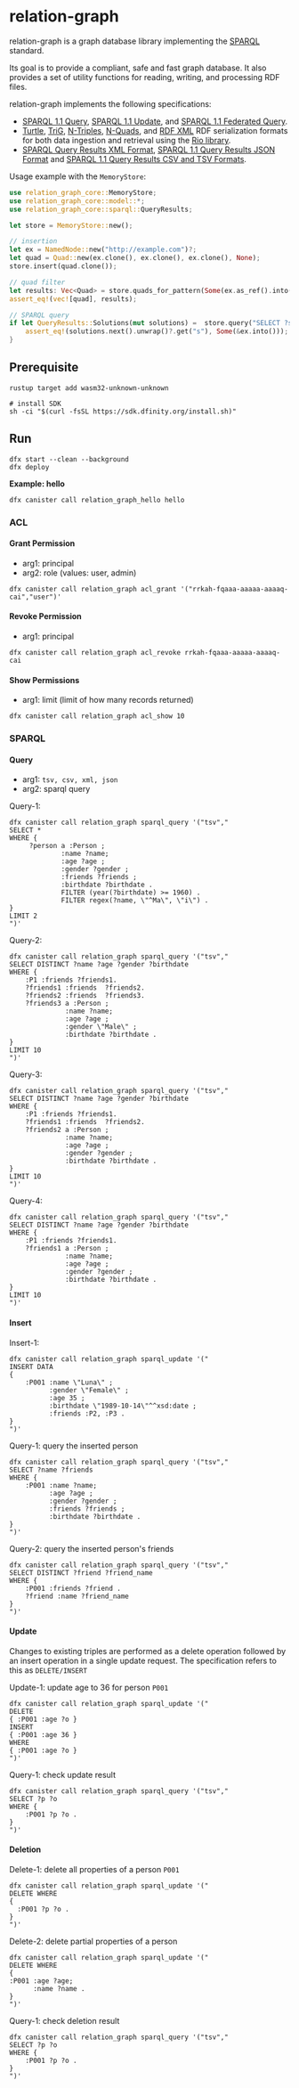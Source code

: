 relation-graph
========

relation-graph is a graph database library implementing the [SPARQL](https://www.w3.org/TR/sparql11-overview/) standard.

Its goal is to provide a compliant, safe and fast graph database.
It also provides a set of utility functions for reading, writing, and processing RDF files.

relation-graph implements the following specifications:
* [SPARQL 1.1 Query](https://www.w3.org/TR/sparql11-query/), [SPARQL 1.1 Update](https://www.w3.org/TR/sparql11-update/), and [SPARQL 1.1 Federated Query](https://www.w3.org/TR/sparql11-federated-query/).
* [Turtle](https://www.w3.org/TR/turtle/), [TriG](https://www.w3.org/TR/trig/), [N-Triples](https://www.w3.org/TR/n-triples/), [N-Quads](https://www.w3.org/TR/n-quads/), and [RDF XML](https://www.w3.org/TR/rdf-syntax-grammar/) RDF serialization formats for both data ingestion and retrieval using the [Rio library](https://github.com/oxigraph/rio).
* [SPARQL Query Results XML Format](http://www.w3.org/TR/rdf-sparql-XMLres/), [SPARQL 1.1 Query Results JSON Format](https://www.w3.org/TR/sparql11-results-json/) and [SPARQL 1.1 Query Results CSV and TSV Formats](https://www.w3.org/TR/sparql11-results-csv-tsv/).

Usage example with the `MemoryStore`:

```rust
use relation_graph_core::MemoryStore;
use relation_graph_core::model::*;
use relation_graph_core::sparql::QueryResults;

let store = MemoryStore::new();

// insertion
let ex = NamedNode::new("http://example.com")?;
let quad = Quad::new(ex.clone(), ex.clone(), ex.clone(), None);
store.insert(quad.clone());

// quad filter
let results: Vec<Quad> = store.quads_for_pattern(Some(ex.as_ref().into()), None, None, None).collect();
assert_eq!(vec![quad], results);

// SPARQL query
if let QueryResults::Solutions(mut solutions) =  store.query("SELECT ?s WHERE { ?s ?p ?o }")? {
    assert_eq!(solutions.next().unwrap()?.get("s"), Some(&ex.into()));
}
```

## Prerequisite

```shell
rustup target add wasm32-unknown-unknown

# install SDK
sh -ci "$(curl -fsSL https://sdk.dfinity.org/install.sh)"
```

## Run

```shell
dfx start --clean --background
dfx deploy
```

**Example: hello**
```shell
dfx canister call relation_graph_hello hello
```

### ACL

#### Grant Permission

* arg1: principal
* arg2: role (values: user, admin)
```shell
dfx canister call relation_graph acl_grant '("rrkah-fqaaa-aaaaa-aaaaq-cai","user")'
```
#### Revoke Permission

* arg1: principal
```shell
dfx canister call relation_graph acl_revoke rrkah-fqaaa-aaaaa-aaaaq-cai
```

#### Show Permissions

* arg1: limit (limit of how many records returned)
```shell
dfx canister call relation_graph acl_show 10
```

### SPARQL

#### Query

* arg1: `tsv, csv, xml, json`
* arg2: sparql query

Query-1:
```sparql
dfx canister call relation_graph sparql_query '("tsv","
SELECT *
WHERE {
     ?person a :Person ;
             :name ?name;
             :age ?age ;
             :gender ?gender ;
             :friends ?friends ;
             :birthdate ?birthdate .
             FILTER (year(?birthdate) >= 1960) .
             FILTER regex(?name, \"^Ma\", \"i\") .
} 
LIMIT 2
")'
```

Query-2:
```sparql
dfx canister call relation_graph sparql_query '("tsv","
SELECT DISTINCT ?name ?age ?gender ?birthdate
WHERE {
    :P1 :friends ?friends1.
    ?friends1 :friends  ?friends2.
    ?friends2 :friends  ?friends3.
    ?friends3 a :Person ;
              :name ?name;
              :age ?age ;
              :gender \"Male\" ;
              :birthdate ?birthdate .
}
LIMIT 10
")'
```

Query-3:
```sparql
dfx canister call relation_graph sparql_query '("tsv","
SELECT DISTINCT ?name ?age ?gender ?birthdate
WHERE {
    :P1 :friends ?friends1.
    ?friends1 :friends  ?friends2.
    ?friends2 a :Person ;
              :name ?name;
              :age ?age ;
              :gender ?gender ;
              :birthdate ?birthdate .
}
LIMIT 10
")'
```

Query-4:
```sparql
dfx canister call relation_graph sparql_query '("tsv","
SELECT DISTINCT ?name ?age ?gender ?birthdate
WHERE {
    :P1 :friends ?friends1.
    ?friends1 a :Person ;
              :name ?name;
              :age ?age ;
              :gender ?gender ;
              :birthdate ?birthdate .
}
LIMIT 10
")'
```

#### Insert

Insert-1:
```sparql
dfx canister call relation_graph sparql_update '("  
INSERT DATA
{ 
    :P001 :name \"Luna\" ;
          :gender \"Female\" ;
          :age 35 ;
          :birthdate \"1989-10-14\"^^xsd:date ;
          :friends :P2, :P3 .
}
")'
```

Query-1: query the inserted person
```sparql
dfx canister call relation_graph sparql_query '("tsv","
SELECT ?name ?friends
WHERE {
    :P001 :name ?name;
          :age ?age ;
          :gender ?gender ;
          :friends ?friends ;
          :birthdate ?birthdate .
} 
")'
```

Query-2: query the inserted person's friends
```sparql
dfx canister call relation_graph sparql_query '("tsv","
SELECT DISTINCT ?friend ?friend_name
WHERE {
    :P001 :friends ?friend .
    ?friend :name ?friend_name
} 
")'
```

#### Update

Changes to existing triples are performed as a delete operation followed by an insert
operation in a single update request. The specification refers to this as `DELETE/INSERT`

Update-1: update age to 36 for person `P001`
```sparql
dfx canister call relation_graph sparql_update '("  
DELETE
{ :P001 :age ?o }
INSERT
{ :P001 :age 36 }
WHERE
{ :P001 :age ?o }
")'
```

Query-1: check update result
```sparql
dfx canister call relation_graph sparql_query '("tsv","
SELECT ?p ?o
WHERE { 
    :P001 ?p ?o .
}
")'
```

#### Deletion

Delete-1: delete all properties of a person `P001`
```sparql
dfx canister call relation_graph sparql_update '("  
DELETE WHERE
{
  :P001 ?p ?o .
}
")'
```

Delete-2: delete partial properties of a person
```sparql
dfx canister call relation_graph sparql_update '("
DELETE WHERE
{
:P001 :age ?age;
      :name ?name .
}
")'
```

Query-1: check deletion result
```sparql
dfx canister call relation_graph sparql_query '("tsv","
SELECT ?p ?o
WHERE { 
    :P001 ?p ?o .
}
")'
```
